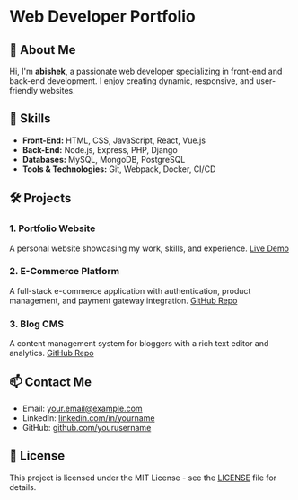# Web Developer Portfolio

## 👋 About Me
Hi, I'm **abishek**, a passionate web developer specializing in front-end and back-end development. I enjoy creating dynamic, responsive, and user-friendly websites.

## 🚀 Skills
- **Front-End:** HTML, CSS, JavaScript, React, Vue.js
- **Back-End:** Node.js, Express, PHP, Django
- **Databases:** MySQL, MongoDB, PostgreSQL
- **Tools & Technologies:** Git, Webpack, Docker, CI/CD

## 🛠️ Projects
### 1. **Portfolio Website**
A personal website showcasing my work, skills, and experience. [Live Demo](https://yourportfolio.com)

### 2. **E-Commerce Platform**
A full-stack e-commerce application with authentication, product management, and payment gateway integration. [GitHub Repo](https://github.com/yourusername/ecommerce)

### 3. **Blog CMS**
A content management system for bloggers with a rich text editor and analytics. [GitHub Repo](https://github.com/yourusername/blogcms)

## 📫 Contact Me
- Email: [your.email@example.com](mailto:your.email@example.com)
- LinkedIn: [linkedin.com/in/yourname](https://linkedin.com/in/yourname)
- GitHub: [github.com/yourusername](https://github.com/yourusername)

## 📜 License
This project is licensed under the MIT License - see the [LICENSE](LICENSE) file for details.

